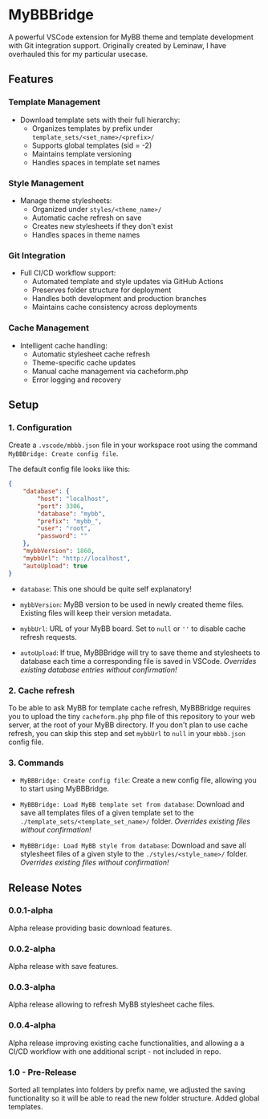 # MyBBBridge

A powerful VSCode extension for MyBB theme and template development with Git integration support.  Originally created by Leminaw, I have overhauled this for my particular usecase.

## Features

### Template Management
* Download template sets with their full hierarchy:
  - Organizes templates by prefix under `template_sets/<set_name>/<prefix>/`
  - Supports global templates (sid = -2)
  - Maintains template versioning
  - Handles spaces in template set names

### Style Management
* Manage theme stylesheets:
  - Organized under `styles/<theme_name>/`
  - Automatic cache refresh on save
  - Creates new stylesheets if they don't exist
  - Handles spaces in theme names

### Git Integration
* Full CI/CD workflow support:
  - Automated template and style updates via GitHub Actions
  - Preserves folder structure for deployment
  - Handles both development and production branches
  - Maintains cache consistency across deployments

### Cache Management
* Intelligent cache handling:
  - Automatic stylesheet cache refresh
  - Theme-specific cache updates
  - Manual cache management via cacheform.php
  - Error logging and recovery

## Setup

### 1. Configuration
Create a `.vscode/mbbb.json` file in your workspace root using the command `MyBBBridge: Create config file`.

The default config file looks like this:

```json
{
    "database": {
        "host": "localhost",
        "port": 3306,
        "database": "mybb",
        "prefix": "mybb_",
        "user": "root",
        "password": ""
    },
    "mybbVersion": 1860,
    "mybbUrl": "http://localhost",
    "autoUpload": true
}
```

* `database`: This one should be quite self explanatory!

* `mybbVersion`: MyBB version to be used in newly created theme files. Existing files
  will keep their version metadata.

* `mybbUrl`: URL of your MyBB board. Set to `null` or `''` to disable cache refresh
  requests.

* `autoUpload`: If true, MyBBBridge will try to save theme and stylesheets to database
  each time a corresponding file is saved in VSCode.
  *Overrides existing database entries without confirmation!*

### 2. Cache refresh

To be able to ask MyBB for template cache refresh, MyBBBridge requires you to upload
the tiny `cacheform.php` php file of this repository to your web server, at the root of
your MyBB directory. If you don't plan to use cache refresh, you can skip this step and
set `mybbUrl` to `null` in your `mbbb.json` config file.

### 3. Commands

* `MyBBBridge: Create config file`: Create a new config file, allowing you to start
  using MyBBBridge.

* `MyBBBridge: Load MyBB template set from database`: Download and save all templates
  files of a given template set to the `./template_sets/<template_set_name>/` folder.
  *Overrides existing files without confirmation!*

* `MyBBBridge: Load MyBB style from database`: Download and save all stylesheet files
  of a given style to the `./styles/<style_name>/` folder.
  *Overrides existing files without confirmation!*

## Release Notes

### 0.0.1-alpha

Alpha release providing basic download features.

### 0.0.2-alpha

Alpha release with save features.

### 0.0.3-alpha

Alpha release allowing to refresh MyBB stylesheet cache files.

### 0.0.4-alpha

Alpha release improving existing cache functionalities, and allowing a a CI/CD workflow with one additional script - not included in repo.

### 1.0 - Pre-Release

Sorted all templates into folders by prefix name, we adjusted the saving functionality so it will be able to read the new folder structure.  Added global templates.